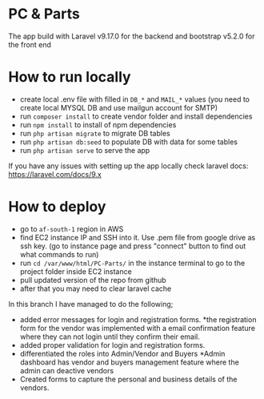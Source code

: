 # PC & Parts
The app build with Laravel v9.17.0 for the backend and bootstrap v5.2.0 for the front end 

# How to run locally

* create local .env file with filled in `DB_*` and `MAIL_*` values (you need to create local MYSQL DB and use mailgun account for SMTP)
* run `composer install` to create vendor folder and install dependencies
* run `npm install` to install of npm dependencies
* run `php artisan migrate` to migrate DB tables 
* run `php artisan db:seed` to populate DB with data for some tables
* run `php artisan serve` to serve the app 

If you have any issues with setting up the app locally check laravel docs: https://laravel.com/docs/9.x

# How to deploy 
* go to `af-south-1` region in AWS
* find EC2 instance IP and SSH into it. Use .pem file from google drive as ssh key. (go to instance page and press "connect" button to find out what commands to run)
* run `cd /var/www/html/PC-Parts/` in the instance terminal to go to the project folder inside EC2 instance
* pull updated version of the repo from github 
* after that you may need to clear laravel cache

In this branch I have managed to do the following;

* added error messages for login and registration forms.
*the registration form for the vendor was implemented with a email confirmation feature where they can not login until they confirm their email.
* added proper validation for login and registration forms.
* differentiated the roles into Admin/Vendor and Buyers
*Admin dashboard has vendor and buyers management feature where the admin can deactive vendors
* Created forms to capture the personal and business details of the vendors.
